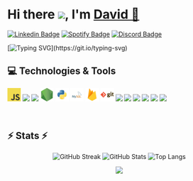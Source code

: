 <div>
   <h1>Hi there <img src="https://media.giphy.com/media/hvRJCLFzcasrR4ia7z/giphy.gif" width="25px">, I'm <a href="https://github.com/gdcho">David 🤠</a>
   </h1>
</div>

[![Linkedin Badge](https://img.shields.io/badge/-LinkedIn-0e76a8?style=flat-square&logo=Linkedin&logoColor=white)](https://linkedin.com/in/gdcho)
[![Spotify Badge](https://img.shields.io/badge/-Spotify-green?style=flat-square&logo=Spotify&logoColor=white&color=1db954)](https://open.spotify.com/user/22wp3udkqoekawynox5ztcphi?si=c9a3f6c28b024040)
[![Discord Badge](https://img.shields.io/badge/-Discord-7289DA?style=flat-square&logo=Discord&logoColor=white)](https://discord.gg/users/401554120370028555)

[![Typing SVG](http://readme-typing-svg.herokuapp.com?font=Roboto&weight=500&size=22&duration=4000&pause=1000&color=61DAFB&width=435&lines=I+am+a+CST+Student+at+BCIT%2C;a+uWaterloo+graduate%2C;and+an+aspiring+software+developer.)](https://git.io/typing-svg)

<h2>💻 Technologies & Tools</h2>

<code><img height="30" src="https://raw.githubusercontent.com/github/explore/80688e429a7d4ef2fca1e82350fe8e3517d3494d/topics/javascript/javascript.png"></code>
<code><img height="30" src="https://upload.wikimedia.org/wikipedia/commons/thumb/6/61/HTML5_logo_and_wordmark.svg/640px-HTML5_logo_and_wordmark.svg.png"></code>
<code><img height="30" src="https://upload.wikimedia.org/wikipedia/commons/thumb/d/d5/CSS3_logo_and_wordmark.svg/1200px-CSS3_logo_and_wordmark.svg.png"></code>
<code><img height="30" src="https://raw.githubusercontent.com/github/explore/80688e429a7d4ef2fca1e82350fe8e3517d3494d/topics/nodejs/nodejs.png"></code>
<code><img height="30" src="https://raw.githubusercontent.com/github/explore/80688e429a7d4ef2fca1e82350fe8e3517d3494d/topics/python/python.png"></code>
<code><img height="30" src="https://raw.githubusercontent.com/github/explore/80688e429a7d4ef2fca1e82350fe8e3517d3494d/topics/mysql/mysql.png"></code>
<code><img height="30" src="https://raw.githubusercontent.com/github/explore/80688e429a7d4ef2fca1e82350fe8e3517d3494d/topics/firebase/firebase.png"></code>
<code><img height="30" src="https://raw.githubusercontent.com/github/explore/80688e429a7d4ef2fca1e82350fe8e3517d3494d/topics/git/git.png"></code>
<code><img height="30" src="https://cdn.iconscout.com/icon/free/png-256/java-60-1174953.png?f=webp&w=256"></code>
<code><img height="30" src="https://upload.wikimedia.org/wikipedia/commons/thumb/4/4c/Typescript_logo_2020.svg/1200px-Typescript_logo_2020.svg.png"></code>
<code><img height="30" src="https://pbs.twimg.com/profile_images/1452637606559326217/GFz_P-5e_400x400.png"></code>
<code><img height="30" src="https://www.svgrepo.com/download/354202/postman-icon.svg"></code>
<code><img height="30" src="https://www.svgrepo.com/show/368858/nextjs.svg"></code>
<code><img height="30" src="https://i.pinimg.com/originals/39/b2/e4/39b2e4ad77c23a2c11e5950a7dfa2aec.png"></code>

<br>

<h2>⚡ Stats ⚡</h2>

<p align="center">
  <img height="170" src="https://github-readme-streak-stats.herokuapp.com?user=gdcho&theme=react&hide_border=true" alt="GitHub Streak" />
  <img height="170" src="https://github-readme-stats.vercel.app/api?username=gdcho&show_icons=true&theme=react&hide_border=true" alt="GitHub Stats" />
  <img height="170" src="https://github-readme-stats.vercel.app/api/top-langs/?username=gdcho&layout=compact&theme=react&hide_border=true" alt="Top Langs" />
</p>

<p align="center">
  <img src="https://capsule-render.vercel.app/api?type=waving&color=gradient&height=80&section=footer"/>
</p>
